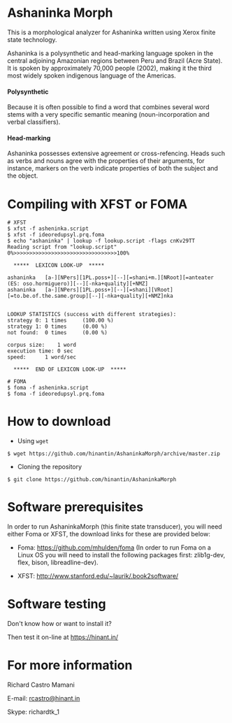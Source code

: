 Ashaninka Morph
===============

This is a morphological analyzer for Ashaninka written using Xerox finite state technology.

Ashaninka is a polysynthetic and head-marking language spoken in the central adjoining Amazonian regions between Peru and Brazil (Acre State).
It is spoken by approximately 70,000 people (2002), making it the third most widely spoken indigenous language of the Americas.

#### Polysynthetic  

Because it is often possible to find a word that combines several word stems with a very specific 
semantic meaning (noun-incorporation and verbal classifiers).

#### Head-marking 

Ashaninka possesses extensive agreement or cross-refencing. Heads such as verbs and nouns agree with 
the properties of their arguments, for instance, markers on the verb indicate properties of both the subject 
and the object.

Compiling with XFST or FOMA
===============================

```
# XFST 
$ xfst -f asheninka.script 
$ xfst -f ideoredupsyl.prq.foma 
$ echo "ashaninka" | lookup -f lookup.script -flags cnKv29TT
Reading script from "lookup.script"
0%>>>>>>>>>>>>>>>>>>>>>>>>>>>>>>>>>100%

  *****  LEXICON LOOK-UP  *****

ashaninka	[a-][NPers][1PL.poss+][--][=shani+m.][NRoot][=anteater (ES: oso.hormiguero)][--][-nka+quality][+NMZ]
ashaninka	[a-][NPers][1PL.poss+][--][=shani][VRoot][=to.be.of.the.same.group][--][-nka+quality][+NMZ]nka


LOOKUP STATISTICS (success with different strategies):
strategy 0:	1 times 	(100.00 %)
strategy 1:	0 times 	(0.00 %)
not found:	0 times 	(0.00 %)

corpus size:	1 word
execution time:	0 sec
speed:		1 word/sec

  *****  END OF LEXICON LOOK-UP  *****

# FOMA
$ foma -f asheninka.script 
$ foma -f ideoredupsyl.prq.foma 

```

How to download
===============

* Using `wget`
```
$ wget https://github.com/hinantin/AshaninkaMorph/archive/master.zip 
```

* Cloning the repository
```
$ git clone https://github.com/hinantin/AshaninkaMorph
```

Software prerequisites
======================

In order to run AshaninkaMorph (this finite state transducer), you will need either Foma or XFST, the download links for these are provided below:

* Foma: https://github.com/mhulden/foma (In order to run Foma on a Linux OS you will need to install the following packages first: zlib1g-dev, flex, bison, libreadline-dev).

* XFST: http://www.stanford.edu/~laurik/.book2software/

Software testing
================

Don't know how or want to install it?

Then test it on-line at https://hinant.in/

For more information
====================

Richard Castro Mamani

E-mail: rcastro@hinant.in

Skype: richardtk_1




